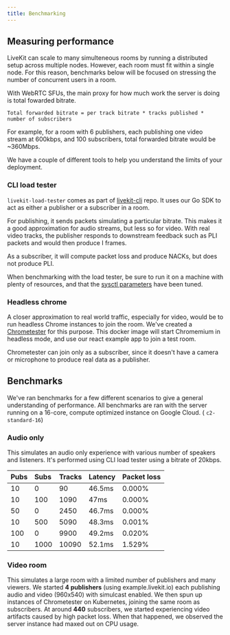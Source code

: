 ```yaml
---
title: Benchmarking
---
```


## Measuring performance

LiveKit can scale to many simulteneous rooms by running a distributed setup across multiple nodes. However, each room must fit within a single node. For this reason, benchmarks below will be focused on stressing the number of concurrent users in a room.

With WebRTC SFUs, the main proxy for how much work the server is doing is total fowarded bitrate.

```
Total forwarded bitrate = per track bitrate * tracks published * number of subscribers
```

For example, for a room with 6 publishers, each publishing one video stream at 600kbps, and 100 subscribers, total forwarded bitrate would be ~360Mbps.

We have a couple of different tools to help you understand the limits of your deployment.

### CLI load tester

`livekit-load-tester` comes as part of [livekit-cli](https://github.com/livekit/livekit-cli) repo. It uses our Go SDK to act as either a publisher or a subscriber in a room.

For publishing, it sends packets simulating a particular bitrate. This makes it a good approximation for audio streams, but less so for video. With real video tracks, the publisher responds to downstream feedback such as PLI packets and would then produce I frames.

As a subscriber, it will compute packet loss and produce NACKs, but does not produce PLI.

When benchmarking with the load tester, be sure to run it on a machine with plenty of resources, and that the [sysctl parameters](tuning) have been tuned.

### Headless chrome

A closer approximation to real world traffic, especially for video, would be to run headless Chrome instances to join the room. We've created a [Chrometester](https://github.com/livekit/chrometester) for this purpose. This docker image will start Chromemium in headless mode, and use our react example app to join a test room.

Chrometester can join only as a subscriber, since it doesn't have a camera or microphone to produce real data as a publisher.

## Benchmarks

We've ran benchmarks for a few different scenarios to give a general understanding of performance. All benchmarks are ran with the server running on a 16-core, compute optimized instance on Google Cloud. ( `c2-standard-16`)

### Audio only

This simulates an audio only experience with various number of speakers and listeners. It's performed using CLI load tester using a bitrate of 20kbps.

| Pubs | Subs | Tracks | Latency | Packet loss |
| :--- | :--- | :----- | :------ | :---------- |
| 10   | 0    | 90     | 46.5ms  | 0.000%      |
| 10   | 100  | 1090   | 47ms    | 0.000%      |
| 50   | 0    | 2450   | 46.7ms  | 0.000%      |
| 10   | 500  | 5090   | 48.3ms  | 0.001%      |
| 100  | 0    | 9900   | 49.2ms  | 0.020%      |
| 10   | 1000 | 10090  | 52.1ms  | 1.529%      |

### Video room

This simulates a large room with a limited number of publishers and many viewers. We started **4 publishers** (using example.livekit.io) each publishing audio and video (960x540) with simulcast enabled. We then spun up instances of Chrometester on Kubernetes, joining the same room as subscribers. At around **440** subscribers, we started experiencing video artifacts caused by high packet loss. When that happened, we observed the server instance had maxed out on CPU usage.
